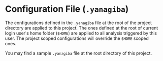 # Configuration File (`.yanagiba`)

The configurations defined in the `.yanagiba` file at the root of the project directory are applied to this project.
The ones defined at the root of current login user's home folder (`$HOME`) are applied to all analysis triggered by this user.
The project scoped configurations will override the `$HOME` scoped ones.

You may find a sample `.yanagiba` file at the root directory of this project.
